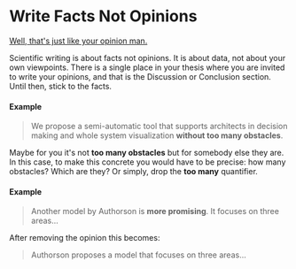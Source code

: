 Write Facts Not Opinions
====

[Well, that's just like your opinion man.](img/your-opinion.png)


Scientific writing is about facts not opinions. It is about data, not about your own viewpoints. There is a single place in your thesis where you are invited to write your opinions, and that is the Discussion or Conclusion section. Until then, stick to the facts. 


#### Example

  > We propose a semi-automatic tool that supports architects in decision making and whole system visualization **without too many obstacles**.

Maybe for you it's not **too many obstacles** but for somebody else they are. In this case, to make this concrete you would have to be precise: how many obstacles? Which are they? Or simply, drop the **too many** quantifier. 


#### Example 
> Another model by Authorson is **more promising**. It focuses on three areas...

After removing the opinion this becomes:

> Authorson proposes a model that focuses on three areas...




